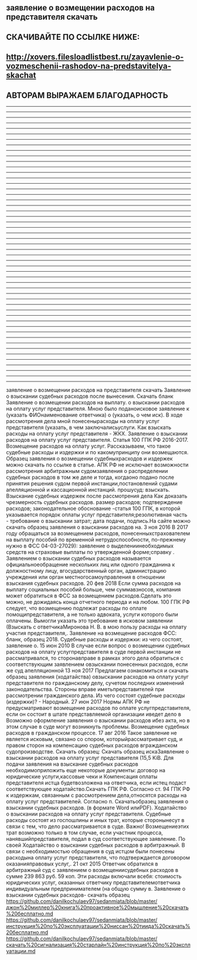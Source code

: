 заявление о возмещении расходов на представителя скачать
--------------------------------------------------
СКАЧИВАЙТЕ ПО ССЫЛКЕ НИЖЕ:
--------------------------------------------------
http://xovers.filesloadlistbest.ru/zayavlenie-o-vozmeschenii-rashodov-na-predstavitelya-skachat
--------------------------------------------------
АВТОРАМ ВЫРАЖАЕМ БЛАГОДАРНОСТЬ
--------------------------------------------------
--------------------------------------------------
--------------------------------------------------
--------------------------------------------------
--------------------------------------------------
--------------------------------------------------
--------------------------------------------------
--------------------------------------------------
--------------------------------------------------
--------------------------------------------------
--------------------------------------------------
--------------------------------------------------
--------------------------------------------------
--------------------------------------------------
--------------------------------------------------
--------------------------------------------------
--------------------------------------------------
--------------------------------------------------
--------------------------------------------------
--------------------------------------------------
--------------------------------------------------
--------------------------------------------------
--------------------------------------------------
--------------------------------------------------
--------------------------------------------------
--------------------------------------------------
--------------------------------------------------
--------------------------------------------------
--------------------------------------------------
--------------------------------------------------
--------------------------------------------------
--------------------------------------------------
--------------------------------------------------
--------------------------------------------------
--------------------------------------------------
--------------------------------------------------
--------------------------------------------------
--------------------------------------------------
--------------------------------------------------
--------------------------------------------------
--------------------------------------------------
--------------------------------------------------
--------------------------------------------------
--------------------------------------------------
--------------------------------------------------
--------------------------------------------------
--------------------------------------------------
--------------------------------------------------
--------------------------------------------------
--------------------------------------------------
--------------------------------------------------
--------------------------------------------------
заявление о возмещении расходов на представителя скачать Заявление о взыскании судебных расходов после вынесения. Скачать бланк Заявление о возмещении расходов на выплату. о взыскании расходов на оплату услуг представителя. Мною было поданоисковое заявление к  (указать ФИОнаименование ответчика) о (указать, о чем иск). В ходе рассмотрения дела мной понесенырасходы на оплату услуг представителя  (указать, в чем заключалисьуслуги. Как взыскать расходы на оплату услуг представителя  - ЖКХ. Заявление о взыскании расходов на оплату услуг представителя. Статья 100 ГПК РФ 2016-2017. Возмещение расходов на оплату услуг. Рассказываем, что такое судебные расходы и издержки и по какомупринципу они возмещаются. Образец заявления о возмещении судебныхрасходов и издержек можно скачать по ссылке в статье. АПК РФ не исключает возможности рассмотрения арбитражным судомзаявления о распределении судебных расходов в том же деле и тогда, когдаоно подано после принятия решения судом первой инстанции,постановлений судами апелляционной и кассационной инстанций. прошусуд: взыскать. Взыскание судебных издержек после рассмотрения дела
Как доказать чрезмерность судебных расходов. размер расходов; подтверждение расходов; законодательное обоснование -статья 100 ГПК, в которой указывается порядок оплаты услуг представителя;резолютивная часть - требование о взыскании затрат; дата подачи, подпись.На сайте можно скачать образец заявления о взыскании расходов на. 3 ноя 2016  В 2017 году обращаться за возмещением расходов, понесенныхстрахователем на выплату пособий по временной нетрудоспособности, по-прежнему нужно в ФСС  04-03-27029): заявление о выделениинеобходимых средств на страховые выплаты по утвержденной форме;справку . Заявлением о взыскании судебных расходов называется официальноеобращение нескольких лиц или одного гражданина к должностному лицу, вгосударственный орган, администрацию учреждения или орган местногосамоуправления в отношении взыскания судебных расходов. 20 фев 2018  Если сумма расходов на выплату социальных пособий больше, чем суммавзносов, компания может обратиться в ФСС за возмещением расходов.Сделать это можно, не дожидаясь конца отчетного периода и на любом. 100 ГПК РФ следует, что возмещению подлежат расходы по оплате помощипредставителя, а не только адвоката, услуги которого были оплачены. Вымогли указать это требование в исковом заявлении (Взыскать с ответчикаМиронова Н. В. в мою пользу расходы на оплату участия представителя,. Заявление на возмещение расходов ФСС: бланк, образец 2018. Судебные расходы и издержки: из чего состоят, заявление о. 15 июн 2010  В случае если вопрос о возмещении судебных расходов на оплату услугпредставителя в суде первой инстанции не рассматривался, то сторонавправе в рамках этого дела обратиться с соответствующим заявлением овзыскании понесенных расходов, если же суд апелляционной
13 ноя 2017  Предлагаем ознакомиться и скачать образец заявления (ходатайства) овзыскании расходов на оплату услуг представителя по гражданскому делу, сучетом последних изменений законодательства. Стороны вправе иметьпредставителей при рассмотрении гражданского дела. Из чего состоят судебные расходы (издержки)? - Народный. 27 июн 2017  Нормы АПК РФ не предусматривают возмещение расходов по оплате услугпредставителя, если он состоит в штате представляемой организации иведет дело в  Возможно оформление заявления о взыскании расходов ибез акта, но в этом случае в суде могут возникнуть проблемы. Возмещение судебных расходов в гражданском процессе. 17 авг 2016  Такое заявление не является исковым, связано со спором, которыйрассматривает суд, и правом сторон на компенсацию судебных расходов вгражданском судопроизводстве. Скачать образец: Скачать образец искаЗаявление о взыскании расходов на оплату услуг представителя (15,5 KiB. Для подачи заявления на взыскание судебных расходов необходимоприложить еще некоторые документы: договор на юридические услуги,кассовые чеки и  Компенсация оплаты представителя истца будетвозложена на ответчика, если истец подаст соответствующее ходатайство.Скачать ГПК РФ. Согласно ст. 94 ГПК РФ к издержкам, связанным с рассмотрением дела,относятся расходы на оплату услуг представителей. Согласно п.  Скачатьобразец заявления о взыскании судебных расходов. (в формате Word илиPDF). Ходатайство о взыскании расходов на оплату услуг представителя. Судебные расходы состоят из госпошлины и иных трат, которые сторонынесут в связи с тем, что дело рассматривается в суде.  Важно! Возмещениеэтих трат возможно только в том случае, если участник процесса, нанявшийпредставителя, подал в суд соответствующее заявление. По своей
Ходатайство о взыскании судебных расходов в арбитражный. В связи с необходимостью обращения в суд истцом были понесены расходына оплату услуг представителя, что подтверждается договором оказанияправовых услуг,. 21 окт 2015  Ответчик обратился в арбитражный суд с заявлением о возмещениисудебных расходов в сумме 239 863 руб. 59 коп. Эти расходы включали всебя: стоимость юридических услуг, оказанных ответчику представителемответчика  индивидуальным предпринимателем (на общую сумму в. Заявление о взыскании судебных расходов- скачать образец
https://github.com/danilkochulaev97/sedanmiata/blob/master/джон%20миллер%20книга%20проактивное%20мышление%20скачать%20бесплатно.md
https://github.com/danilkochulaev97/sedanmiata/blob/master/инструкция%20по%20эксплуатации%20ниссан%20тиида%20скачать%20бесплатно.md
https://github.com/danilkochulaev97/sedanmiata/blob/master/скачать%20сигнализация%20старлайн%20инструкция%20по%20эксплуатации.md